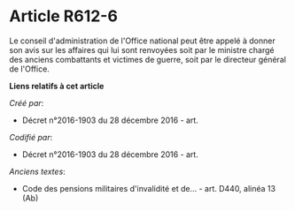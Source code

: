 # Article R612-6

Le conseil d'administration de l'Office national peut être appelé à donner son avis sur les affaires qui lui sont renvoyées
soit par le ministre chargé des anciens combattants et victimes de guerre, soit par le directeur général de l'Office.

**Liens relatifs à cet article**

_Créé par_:

  - Décret n°2016-1903 du 28 décembre 2016 - art.

_Codifié par_:

  - Décret n°2016-1903 du 28 décembre 2016 - art.

_Anciens textes_:

  - Code des pensions militaires d'invalidité et de... - art. D440, alinéa 13 (Ab)
